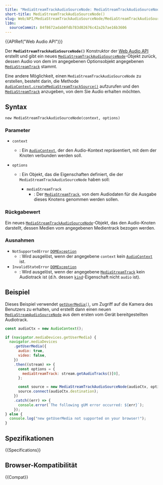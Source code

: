 ```yaml
---
title: "MediaStreamTrackAudioSourceNode: MediaStreamTrackAudioSourceNode() Konstruktor"
short-title: MediaStreamTrackAudioSourceNode()
slug: Web/API/MediaStreamTrackAudioSourceNode/MediaStreamTrackAudioSourceNode
l10n:
  sourceCommit: 84f8672adab0fdb783d02676c42a2b7ae16b3606
---
```


{{APIRef("Web Audio API")}}

Der **`MediaStreamTrackAudioSourceNode()`** Konstruktor der [Web Audio API](/de/docs/Web/API/Web_Audio_API) erstellt und gibt ein neues [`MediaStreamTrackAudioSourceNode`](/de/docs/Web/API/MediaStreamTrackAudioSourceNode)-Objekt zurück, dessen Audio von dem im angegebenen Optionsobjekt angegebenen [`MediaStreamTrack`](/de/docs/Web/API/MediaStreamTrack) stammt.

Eine andere Möglichkeit, einen `MediaStreamTrackAudioSourceNode` zu erstellen, besteht darin, die Methode [`AudioContext.createMediaStreamTrackSource()`](/de/docs/Web/API/AudioContext/createMediaStreamTrackSource) aufzurufen und den [`MediaStreamTrack`](/de/docs/Web/API/MediaStreamTrack) anzugeben, von dem Sie Audio erhalten möchten.

## Syntax

```js-nolint
new MediaStreamTrackAudioSourceNode(context, options)
```

### Parameter

- `context`
  - : Ein [`AudioContext`](/de/docs/Web/API/AudioContext), der den Audio-Kontext repräsentiert, mit dem der Knoten verbunden werden soll.
- `options`

  - : Ein Objekt, das die Eigenschaften definiert, die der `MediaStreamTrackAudioSourceNode` haben soll:

    - `mediaStreamTrack`
      - : Der [`MediaStreamTrack`](/de/docs/Web/API/MediaStreamTrack), von dem Audiodaten für die Ausgabe dieses Knotens genommen werden sollen.

### Rückgabewert

Ein neues [`MediaStreamTrackAudioSourceNode`](/de/docs/Web/API/MediaStreamTrackAudioSourceNode)-Objekt, das den Audio-Knoten darstellt, dessen Medien vom angegebenen Medientrack bezogen werden.

### Ausnahmen

- `NotSupportedError` [`DOMException`](/de/docs/Web/API/DOMException)
  - : Wird ausgelöst, wenn der angegebene `context` kein [`AudioContext`](/de/docs/Web/API/AudioContext) ist.
- `InvalidStateError` [`DOMException`](/de/docs/Web/API/DOMException)
  - : Wird ausgelöst, wenn der angegebene [`MediaStreamTrack`](/de/docs/Web/API/MediaStreamTrack) kein Audiotrack ist (d.h. dessen [`kind`](/de/docs/Web/API/MediaStreamTrack/kind)-Eigenschaft nicht `audio` ist).

## Beispiel

Dieses Beispiel verwendet [`getUserMedia()`](/de/docs/Web/API/MediaDevices/getUserMedia), um Zugriff auf die Kamera des Benutzers zu erhalten, und erstellt dann einen neuen [`MediaStreamAudioSourceNode`](/de/docs/Web/API/MediaStreamAudioSourceNode) aus dem ersten vom Gerät bereitgestellten Audiotrack.

```js
const audioCtx = new AudioContext();

if (navigator.mediaDevices.getUserMedia) {
  navigator.mediaDevices
    .getUserMedia({
      audio: true,
      video: false,
    })
    .then((stream) => {
      const options = {
        mediaStreamTrack: stream.getAudioTracks()[0],
      };

      const source = new MediaStreamTrackAudioSourceNode(audioCtx, options);
      source.connect(audioCtx.destination);
    })
    .catch((err) => {
      console.error(`The following gUM error occurred: ${err}`);
    });
} else {
  console.log("new getUserMedia not supported on your browser!");
}
```

## Spezifikationen

{{Specifications}}

## Browser-Kompatibilität

{{Compat}}
